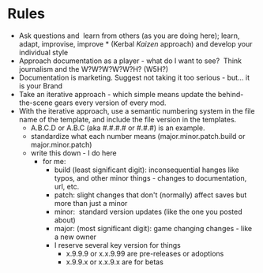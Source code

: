 # Rules

* Ask questions and  learn from others (as you are doing here); learn, adapt, improvise, improve * (Kerbal _Kaizen_ approach) and develop your individual style
* Approach documentation as a player - what do I want to see?  Think journalism and the W?W?W?W?W?H? (W5H?)
* Documentation is marketing. Suggest not taking it too serious - but... it is your Brand
* Take an iterative approach - which simple means update the behind-the-scene gears every version of every mod.
* With the iterative approach, use a semantic numbering system in the file name of the template, and include the file version in the templates.
  * A.B.C.D or A.B.C (aka #.#.#.# or #.#.#) is an example.
  * standardize what each number means (major.minor.patch.build or major.minor.patch)
  * write this down - I do here
    * for me:
      * build (least significant digit): inconsequential hanges like typos, and other minor things - changes to documentation, url, etc.
      * patch: slight changes that don't (normally) affect saves but more than just a minor
      * minor:  standard version updates (like the one you posted about)
      * major: (most significant digit): game changing changes - like a new owner
      * I reserve several key version for things
        * x.9.9.9 or x.x.9.99 are pre-releases or adoptions
        * x.9.9.x or x.x.9.x are for betas
